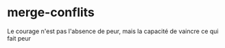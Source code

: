 # merge-conflits
Le courage n'est pas l'absence de peur, mais la capacité de vaincre ce qui fait peur
